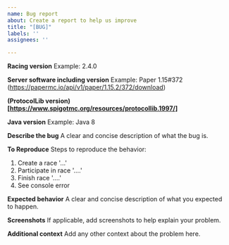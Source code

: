 ```yaml
---
name: Bug report
about: Create a report to help us improve
title: "[BUG]"
labels: ''
assignees: ''

---
```


**Racing version**
Example: 2.4.0

**Server software including version**
Example: Paper 1.15#372 (https://papermc.io/api/v1/paper/1.15.2/372/download)

**(ProtocolLib version)[https://www.spigotmc.org/resources/protocollib.1997/]**

**Java version**
Example: Java 8

**Describe the bug**
A clear and concise description of what the bug is.

**To Reproduce**
Steps to reproduce the behavior:
1. Create a race '...'
2. Participate in race '....'
3. Finish race '....'
4. See console error

**Expected behavior**
A clear and concise description of what you expected to happen.

**Screenshots**
If applicable, add screenshots to help explain your problem.

**Additional context**
Add any other context about the problem here.
